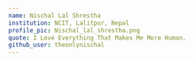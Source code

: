 ```yaml
---
name: Nischal Lal Shrestha
institution: NCIT, Lalitpur, Nepal
profile_pic: Nischal_lal_shrestha.png
quote: I Love Everything That Makes Me More Human.
github_user: theonlynischal
---
```

